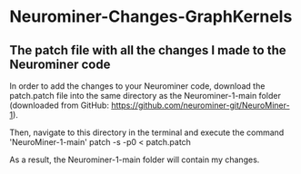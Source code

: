 # Neurominer-Changes-GraphKernels
## The patch file with all the changes I made to the Neurominer code


In order to add the changes to your Neurominer code, download the patch.patch file into the same directory as the Neurominer-1-main folder (downloaded from GitHub: https://github.com/neurominer-git/NeuroMiner-1).

Then, navigate to this directory in the terminal and execute the command 'NeuroMiner-1-main' patch -s -p0   < patch.patch

As a result, the Neurominer-1-main folder will contain my changes. 

